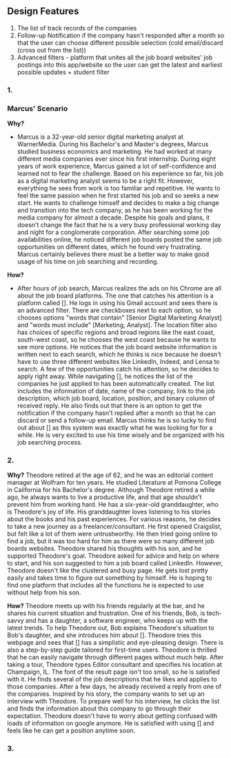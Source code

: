 

## Design Features
1. The list of track records of the companies 
2. Follow-up Notification if the company hasn't responded after a month so that the user can choose different possible selection (cold email/discard (cross out from the list)) 
3. Advanced filters - platform that unites all the job board websites' job postings into this app/website so the user can get the latest and earliest possible updates + student filter

### 1. 



### Marcus' Scenario
**Why?**
* Marcus is a 32-year-old senior digital marketing analyst at WarnerMedia. During his Bachelor's and Master's degrees, Marcus studied business economics and marketing. He had worked at many different media companies ever since his first internship. During eight years of work experience, Marcus gained a lot of self-confidence and learned not to fear the challenge. Based on his experience so far, his job as a digital marketing analyst seems to be a right fit. However, everything he sees from work is too familiar and repetitive. He wants to feel the same passion when he first started his job and so seeks a new start. He wants to challenge himself and decides to make a big change and transition into the tech company, as he has been working for the media company for almost a decade. Despite his goals and plans, it doesn't change the fact that he is a very busy professional working day and night for a conglomerate corporation. After searching some job availabilities online, he noticed different job boards posted the same job opportunities on different dates, which he found very frustrating. Marcus certainly believes there must be a better way to make good usage of his time on job searching and recording.

**How?** 
* After hours of job search, Marcus realizes the ads on his Chrome are all about the job board platforms. The one that catches his attention is a platform called []. He logs in using his Gmail account and sees there is an advanced filter. There are checkboxes next to each option, so he chooses options "words that contain" [Senior Digital Marketing Analyst] and "words must include" [Marketing, Analyst]. The location filter also has choices of specific regions and broad regions like the east coast, south-west coast, so he chooses the west coast because he wants to see more options. He notices that the job board website information is written next to each search, which he thinks is nice because he doesn't have to use three different websites like LinkedIn, Indeed, and Lensa to search. A few of the opportunities catch his attention, so he decides to apply right away. While navigating [], he notices the list of the companies he just applied to has been automatically created. The list includes the information of date, name of the company, link to the job description, which job board, location, position, and binary column of received reply. He also finds out that there is an option to get the notification if the company hasn't replied after a month so that he can discard or send a follow-up email. Marcus thinks he is so lucky to find out about [] as this system was exactly what he was looking for for a while. He is very excited to use his time wisely and be organized with his job searching process. 

### 2. 

**Why?** 
Theodore retired at the age of 62, and he was an editorial content manager at Wolfram for ten years. He studied Literature at Pomona College in California for his Bachelor's degree. Although Theodore retired a while ago, he always wants to live a productive life, and that age shouldn't prevent him from working hard. He has a six-year-old granddaughter, who is Theodore's joy of life. His granddaughter loves listening to his stories about the books and his past experiences. For various reasons, he decides to take a new journey as a freelancer/consultant. He first opened Craigslist, but felt like a lot of them were untrustworthy. He then tried going online to find a job, but it was too hard for him as there were so many different job boards websites. Theodore shared his thoughts with his son, and he supported Theodore's goal. Theodore asked for advice and help on where to start, and his son suggested to him a job board called LinkedIn. However, Theodore doesn't like the clustered and busy page. He gets lost pretty easily and takes time to figure out something by himself. He is hoping to find one platform that includes all the functions he is expected to use without help from his son.

**How?** 
Theodore meets up with his friends regularly at the bar, and he shares his current situation and frustration. One of his friends, Bob, is tech-savvy and has a daughter, a software engineer, who keeps up with the latest trends. To help Theodore out, Bob explains Theodore's situation to Bob's daughter, and she introduces him about []. Theodore tries this webpage and sees that [] has a simplistic and eye-pleasing design. There is also a step-by-step guide tailored for first-time users. Theodore is thrilled that he can easily navigate through different pages without much help. After taking a tour, Theodore types Editor consultant and specifies his location at Champaign, IL. The font of the result page isn't too small, so he is satisfied with it. He finds several of the job descriptions that he likes and applies to those companies. After a few days, he already received a reply from one of the companies. Inspired by his story, the company wants to set up an interview with Theodore. To prepare well for his interview, he clicks the list and finds the information about this company to go through their expectation. Theodore doesn't have to worry about getting confused with loads of information on google anymore. He is satisfied with using [] and feels like he can get a position anytime soon.  

### 3. 
